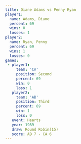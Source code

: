 ```yaml
---
title: Diane Adams vs Penny Ryan
player1:            
  name: Adams, Diane
  percent: 69       
  wins: 0           
  losses: 1         
player2:            
  name: Ryan, Penny 
  percent: 69       
  wins: 1           
  losses: 0         
games:
 - player1:          
     team: 'CA'      
     position: Second
     percent: 69     
     win: 0          
     loss: 1         
   player2:         
     team: 'AB'     
     position: Third
     percent: 69    
     win: 1         
     loss: 0        
   event: Hearts        
   year: 1989           
   draw: Round Robin(15)
   score: AB 7 - CA 6   
---
```

